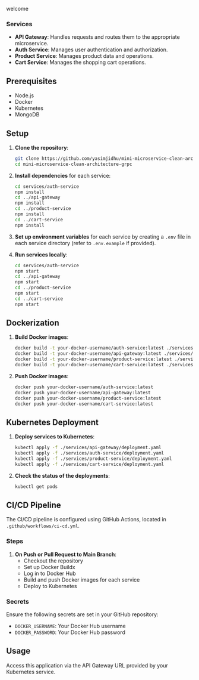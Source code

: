  welcome
### Services

- **API Gateway**: Handles requests and routes them to the appropriate microservice.
- **Auth Service**: Manages user authentication and authorization.
- **Product Service**: Manages product data and operations.
- **Cart Service**: Manages the shopping cart operations.

## Prerequisites

- Node.js
- Docker
- Kubernetes
- MongoDB

## Setup

1. **Clone the repository**:
    ```sh
    git clone https://github.com/yasimjidhu/mini-microservice-clean-architecture-grpc.git
    cd mini-microservice-clean-architecture-grpc
    ```

2. **Install dependencies** for each service:
    ```sh
    cd services/auth-service
    npm install
    cd ../api-gateway
    npm install
    cd ../product-service
    npm install
    cd ../cart-service
    npm install
    ```

3. **Set up environment variables** for each service by creating a `.env` file in each service directory (refer to `.env.example` if provided).

4. **Run services locally**:
    ```sh
    cd services/auth-service
    npm start
    cd ../api-gateway
    npm start
    cd ../product-service
    npm start
    cd ../cart-service
    npm start
    ```

## Dockerization

1. **Build Docker images**:
    ```sh
    docker build -t your-docker-username/auth-service:latest ./services/auth-service
    docker build -t your-docker-username/api-gateway:latest ./services/api-gateway
    docker build -t your-docker-username/product-service:latest ./services/product-service
    docker build -t your-docker-username/cart-service:latest ./services/cart-service
    ```

2. **Push Docker images**:
    ```sh
    docker push your-docker-username/auth-service:latest
    docker push your-docker-username/api-gateway:latest
    docker push your-docker-username/product-service:latest
    docker push your-docker-username/cart-service:latest
    ```

## Kubernetes Deployment

1. **Deploy services to Kubernetes**:
    ```sh
    kubectl apply -f ./services/api-gateway/deployment.yaml
    kubectl apply -f ./services/auth-service/deployment.yaml
    kubectl apply -f ./services/product-service/deployment.yaml
    kubectl apply -f ./services/cart-service/deployment.yaml
    ```

2. **Check the status of the deployments**:
    ```sh
    kubectl get pods
    ```

## CI/CD Pipeline

The CI/CD pipeline is configured using GitHub Actions, located in `.github/workflows/ci-cd.yml`.

### Steps

1. **On Push or Pull Request to Main Branch**:
    - Checkout the repository
    - Set up Docker Buildx
    - Log in to Docker Hub
    - Build and push Docker images for each service
    - Deploy to Kubernetes

### Secrets

Ensure the following secrets are set in your GitHub repository:

- `DOCKER_USERNAME`: Your Docker Hub username
- `DOCKER_PASSWORD`: Your Docker Hub password

## Usage

Access  this application via the API Gateway URL provided by your Kubernetes service.


